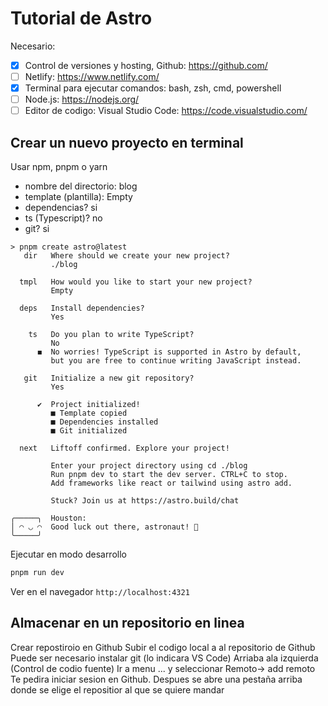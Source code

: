 # Tutorial de Astro 


Necesario:
- [x] Control de versiones y hosting,  Github: https://github.com/
- [ ] Netlify: https://www.netlify.com/
- [x] Terminal para ejecutar comandos: bash, zsh, cmd, powershell
- [ ] Node.js: https://nodejs.org/
- [ ] Editor de codigo: Visual Studio Code: https://code.visualstudio.com/

## Crear un nuevo proyecto en terminal
Usar npm, pnpm o yarn 
- nombre del directorio: blog
- template (plantilla): Empty
- dependencias? si
- ts (Typescript)? no
- git? si

```shell
> pnpm create astro@latest 
   dir   Where should we create your new project?
         ./blog

  tmpl   How would you like to start your new project?
         Empty

  deps   Install dependencies?
         Yes

    ts   Do you plan to write TypeScript?
         No
      ◼  No worries! TypeScript is supported in Astro by default,
         but you are free to continue writing JavaScript instead.

   git   Initialize a new git repository?
         Yes

      ✔  Project initialized!
         ■ Template copied
         ■ Dependencies installed
         ■ Git initialized

  next   Liftoff confirmed. Explore your project!

         Enter your project directory using cd ./blog 
         Run pnpm dev to start the dev server. CTRL+C to stop.
         Add frameworks like react or tailwind using astro add.

         Stuck? Join us at https://astro.build/chat

╭─────╮  Houston:
│ ◠ ◡ ◠  Good luck out there, astronaut! 🚀
╰─────╯
```

Ejecutar  en modo desarrollo 
```sh
pnpm run dev
````
Ver en el navegador `http://localhost:4321`

## Almacenar en un repositorio en linea
Crear repostiroio en Github
Subir el codigo local a  al repositorio de Github
Puede ser necesario instalar git (lo indicara VS Code)
Arriaba ala izquierda (Control de codio fuente) Ir a  menu ... y seleccionar Remoto-> add remoto
Te pedira iniciar sesion en Github. Despues se abre una pestaña arriba donde se elige el repositior al que se quiere mandar


